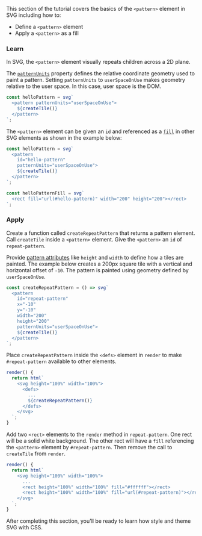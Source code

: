This section of the tutorial covers the basics of the `<pattern>`
element in SVG including how to:

- Define a `<pattern>` element
- Apply a `<pattern>` as a fill

### Learn

In SVG, the `<pattern>` element visually repeats children across
a 2D plane.

The [`patternUnits`](https://developer.mozilla.org/en-US/docs/Web/SVG/Attribute/patternUnits)
property defines the relative coordinate geometry used to paint a
pattern. Setting `patternUnits` to `userSpaceOnUse` makes
geometry relative to the user space. In this case, user space is the
DOM.

```ts
const helloPattern = svg`
  <pattern patternUnits="userSpaceOnUse">
    ${createTile()}
  </pattern>
`;
```

The `<pattern>` element can be given an `id` and referenced as a
[`fill`](https://developer.mozilla.org/en-US/docs/Web/SVG/Tutorial/Fills_and_Strokes)
in other SVG elements as shown in the example below:

```ts
const helloPattern = svg`
  <pattern
    id="hello-pattern"
    patternUnits="userSpaceOnUse">
    ${createTile()}
  </pattern>
`;

const helloPatternFill = svg`
  <rect fill="url(#hello-pattern)" width="200" height="200"></rect>
`;
```

### Apply

Create a function called `createRepeatPattern` that returns a pattern
element. Call `createTile` inside a `<pattern>` element. Give the
`<pattern>` an `id` of `repeat-pattern`.

Provide [pattern attributes](https://developer.mozilla.org/en-US/docs/Web/SVG/Element/pattern#attributes)
like `height` and `width` to define how a tiles are painted. The example
below creates a 200px square tile with a vertical and horizontal offset of
`-10`. The pattern is painted using geometry defined by `userSpaceOnUse`.

```ts
const createRepeatPattern = () => svg`
  <pattern
    id="repeat-pattern"
    x="-10"
    y="-10"
    width="200"
    height="200"
    patternUnits="userSpaceOnUse">
    ${createTile()}
  </pattern>
`;
```

Place `createRepeatPattern` inside the `<defs>` element in `render`
to make `#repeat-pattern` available to other elements.

```ts
render() {
  return html`
    <svg height="100%" width="100%">
      <defs>
        ...
        ${createRepeatPattern()}
      </defs>
    </svg>
  `;
}
```

Add two `<rect>` elements to the `render` method in  `repeat-pattern`. One
rect will be a solid white background. The other rect will have a `fill`
referencing the `<pattern>` element by `#repeat-pattern`. Then remove
the call to `createTile` from `render`.

```ts
render() {
  return html`
    <svg height="100%" width="100%">
      ...
      <rect height="100%" width="100%" fill="#ffffff"></rect>
      <rect height="100%" width="100%" fill="url(#repeat-pattern)"></rect>
    </svg>
  `;
}
```

After completing this section, you'll be ready to learn how style and
theme SVG with CSS.
